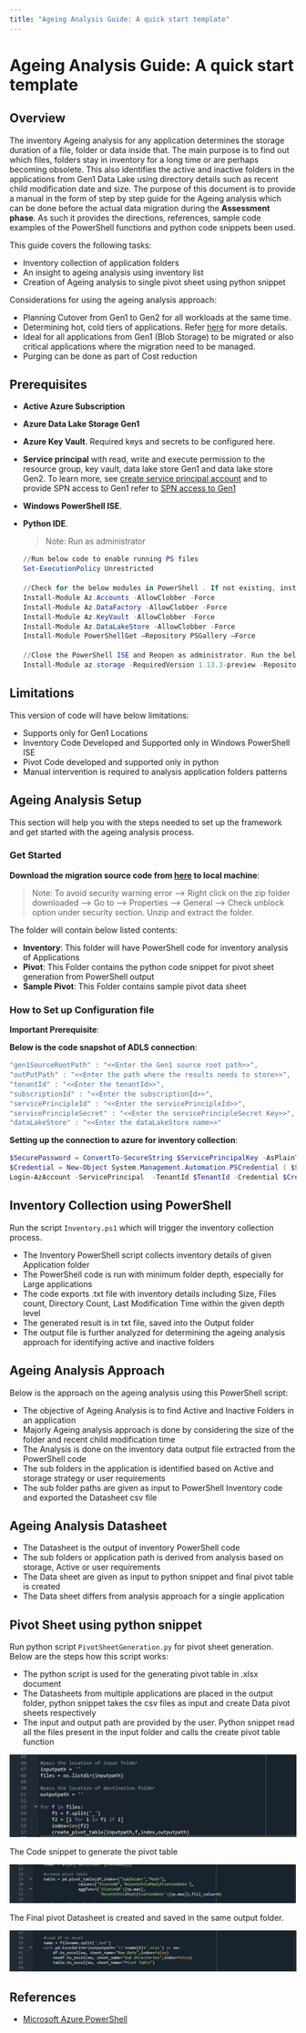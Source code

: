 ```yaml
---
title: "Ageing Analysis Guide: A quick start template"
---
```


# Ageing Analysis Guide: A quick start template

## Overview

The inventory Ageing analysis for any application determines the storage duration of a file, folder or data inside that. The main purpose is to find out which files, folders stay in inventory for a long time or are perhaps becoming obsolete. This also identifies the active and inactive folders in the applications from Gen1 Data Lake using directory details such as recent child modification date and size. The purpose of this document is to provide a manual in the form of step by step guide for the Ageing analysis which can be done before the actual data migration during the **Assessment phase**. As such it provides the directions, references, sample code examples of the PowerShell functions and python code snippets been used.

This guide covers the following tasks:

- Inventory collection of application folders
- An insight to ageing analysis using inventory list
- Creation of Ageing analysis to single pivot sheet using python snippet

Considerations for using the ageing analysis approach:

- Planning Cutover from Gen1 to Gen2 for all workloads at the same time.
- Determining hot, cold tiers of applications. Refer [here](https://docs.microsoft.com/azure/storage/blobs/storage-blob-storage-tiers?tabs=azure-portal) for more details.
- Ideal for all applications from Gen1 (Blob Storage) to be migrated or also critical applications where the migration need to be managed.
- Purging can be done as part of Cost reduction

## Prerequisites

- **Active Azure Subscription**

- **Azure Data Lake Storage Gen1**

- **Azure Key Vault**. Required keys and secrets to be configured here.

- **Service principal** with read, write and execute permission to the resource group, key vault, data lake store Gen1 and data lake store Gen2. To learn more, see [create service principal account](https://docs.microsoft.com/azure/active-directory/develop/howto-create-service-principal-portal) and to provide SPN access to Gen1 refer to [SPN access to Gen1](https://docs.microsoft.com/azure/data-lake-store/data-lake-store-service-to-service-authenticate-using-active-directory)

- **Windows PowerShell ISE**.

- **Python IDE**.

    > Note: Run as administrator

    ```powershell
    //Run below code to enable running PS files
    Set-ExecutionPolicy Unrestricted

    //Check for the below modules in PowerShell . If not existing, install one by one:
    Install-Module Az.Accounts -AllowClobber -Force 
    Install-Module Az.DataFactory -AllowClobber -Force
    Install-Module Az.KeyVault -AllowClobber -Force    
    Install-Module Az.DataLakeStore -AllowClobber -Force
    Install-Module PowerShellGet –Repository PSGallery –Force

    //Close the PowerShell ISE and Reopen as administrator. Run the below module       
    Install-Module az.storage -RequiredVersion 1.13.3-preview -Repository PSGallery -AllowClobber -AllowPrerelease -Force
    ```

## Limitations

This version of code will have below limitations:

- Supports only for Gen1 Locations
- Inventory Code Developed and Supported only in Windows PowerShell ISE 
- Pivot Code developed and supported only in python
- Manual intervention is required to analysis application folders patterns

## Ageing Analysis Setup

This section will help you with the steps needed to set up the framework and get started with the ageing analysis process.
  
### Get Started

**Download the migration source code from [here](./ageing-analysis.zip) to local machine**:

> Note: To avoid security warning error --> Right click on the zip folder downloaded --> Go to --> Properties --> General --> Check unblock option under security section. Unzip and extract the folder.

The folder will contain below listed contents:

- **Inventory**: This folder will have PowerShell code for inventory analysis of Applications
- **Pivot**: This Folder contains the python code snippet for pivot sheet generation from PowerShell output
- **Sample Pivot**: This Folder contains sample pivot data sheet

### How to Set up Configuration file

**Important Prerequisite**:

**Below is the code snapshot of ADLS connection**:

```powershell
"gen1SourceRootPath" : "<<Enter the Gen1 source root path>>", 
"outPutPath" : "<<Enter the path where the results needs to store>>",
"tenantId" : "<<Enter the tenantId>>", 
"subscriptionId" : "<<Enter the subscriptionId>>", 
"servicePrincipleId" : "<<Enter the servicePrincipleId>>", 
"servicePrincipleSecret" : "<<Enter the servicePrincipleSecret Key>>", 
"dataLakeStore" : "<<Enter the dataLakeStore name>>"
```

 **Setting up the connection to azure for inventory collection**:

```powershell
$SecurePassword = ConvertTo-SecureString $ServicePrincipalKey -AsPlainText -Force
$Credential = New-Object System.Management.Automation.PSCredential ( $ServicePrincipalId, $SecurePassword)
Login-AzAccount -ServicePrincipal  -TenantId $TenantId -Credential $Credential
```

## Inventory Collection using PowerShell

Run the script `Inventory.ps1` which will trigger the inventory collection process.

- The Inventory PowerShell script collects inventory details of given Application folder
- The PowerShell code is run with minimum folder depth, especially for Large applications
- The code exports .txt file with inventory details including Size, Files count, Directory Count, Last Modification Time within the given depth level
- The generated result is in txt file, saved into the Output folder
- The output file is further analyzed for determining the ageing analysis approach for identifying active and inactive folders

## Ageing Analysis Approach

Below is the approach on the ageing analysis using this PowerShell script:

- The objective of Ageing Analysis is to find Active and Inactive Folders in an application
- Majorly Ageing analysis approach is done by considering the size of the folder and recent child modification time
- The Analysis is done on the inventory data output file extracted from the PowerShell code
- The sub folders in the application is identified based on Active and storage strategy or user requirements
- The sub folder paths are given as input to PowerShell Inventory code and exported the Datasheet csv file

## Ageing Analysis Datasheet

- The Datasheet is the output of inventory PowerShell code
- The sub folders or application path is derived from analysis based on storage, Active or user requirements
- The Data sheet are given as input to python snippet and final pivot table is created
- The Data sheet differs from analysis approach for a single application

## Pivot Sheet using python snippet

Run python script `PivotSheetGeneration.py` for pivot sheet generation. Below are the steps how this script works:

- The python script is used for the generating pivot table in .xlsx document
- The Datasheets from multiple applications are placed in the output folder, python snippet takes the csv files as input and create Data pivot sheets respectively
- The input and output path are provided by the user. Python snippet read all the files present in the input folder and calls the create pivot table function

![image](../../images/95709479-5830c000-0c7c-11eb-8111-8c2fc592f168.png)

The Code snippet to generate the pivot table

![image](../../images/95709529-71d20780-0c7c-11eb-803a-b6a63bdd464e.png)

The Final pivot Datasheet is created and saved in the same output folder.

![image](../../images/95709586-8910f500-0c7c-11eb-9f13-c8dea1928a82.png)

## References

- [Microsoft Azure PowerShell](https://docs.microsoft.com/powershell/azure/get-started-azureps?view=azps-4.7.0)
